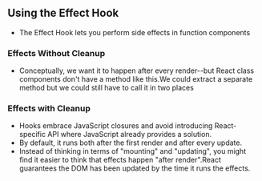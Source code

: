 ## Using the Effect Hook
* The Effect Hook lets you perform side effects in function components

### Effects Without Cleanup
* Conceptually, we want it to happen after every render--but React class components don't have a method like this.We could extract a separate method but we could still have to call it in two places
### Effects with Cleanup
* Hooks embrace JavaScript closures and avoid introducing React-specific API where JavaScript already provides a solution.
* By default, it runs both after the first render and after every update.
* Instead of thinking in terms of "mounting" and "updating", you might find it easier to think that effects happen "after render".React guarantees the DOM has been updated by the time it runs the effects.